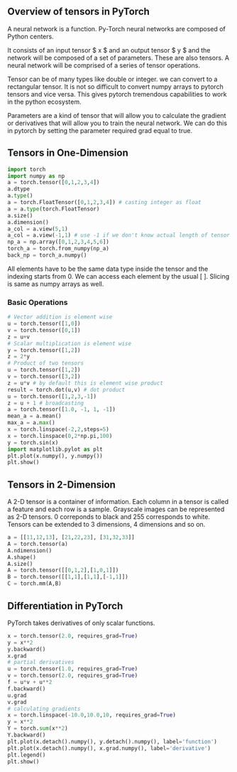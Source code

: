 ## Overview of tensors in PyTorch

A neural network is a function. Py-Torch neural networks are composed of Python centers. 

It consists of an input tensor $ x $ and an output tensor $ y $ and the network will be composed of a set of parameters. These are also tensors. A neural network will be comprised of a series of tensor operations. 

Tensor can be of many types like double or integer. we can convert to a rectangular tensor. It is not so difficult to convert numpy arrays to pytorch tensors and vice versa. This gives pytorch tremendous capabilities to work in the python ecosystem. 

Parameters are a kind of tensor that will allow you to calculate the gradient or derivatives that will allow you to train the neural network. We can do this in pytorch by setting the parameter required grad equal to true.

## Tensors in One-Dimension 

```python
import torch 
import numpy as np 
a = torch.tensor([0,1,2,3,4])
a.dtype 
a.type()
a = torch.FloatTensor([0,1,2,3,4]) # casting integer as float
a = a.type(torch.FloatTensor)
a.size()
a.dimension()
a_col = a.view(5,1)
a_col = a.view(-1,1) # use -1 if we don't know actual length of tensor 
np_a = np.array([0,1,2,3,4,5,6])
torch_a = torch.from_numpy(np_a)
back_np = torch_a.numpy()
```
All elements have to be the same data type inside the tensor and the indexing starts from 0. We can access each element by the usual [ ]. Slicing is same as numpy arrays as well. 

### Basic Operations  

```python
# Vector addition is element wise 
u = torch.tensor([1,0])
v = torch.tensor([0,1])
z = u+v
# Scalar multiplication is element wise 
y = torch.tensor([1,2])
z = 2*y
# Product of two tensors 
u = torch.tensor([1,2])
v = torch.tensor([3,2])
z = u*v # by default this is element wise product 
result = torch.dot(u,v) # dot product 
u = torch.tensor([1,2,3,-1])
z = u + 1 # broadcasting 
a = torch.tensor([1.0, -1, 1, -1])
mean_a = a.mean()
max_a = a.max() 
x = torch.linspace(-2,2,steps=5)
x = torch.linspace(0,2*np.pi,100)
y = torch.sin(x)
import matplotlib.pylot as plt 
plt.plot(x.numpy(), y.numpy())
plt.show()
```
## Tensors in 2-Dimension

A 2-D tensor is a container of information. Each column in a tensor is called a feature and each row is a sample.
Grayscale images can be represented as 2-D tensors. 0 correponds to black and 255 corresponds to white. 
Tensors can be extended to 3 dimensions, 4 dimensions and so on. 

```python
a = [[11,12,13], [21,22,23], [31,32,33]]
A = torch.tensor(a)
A.ndimension()
A.shape()
A.size()
A = torch.tensor([[0,1,2],[1,0,1]])
B = torch.tensor([[1,1],[1,1],[-1,1]])
C = torch.mm(A,B)
```

## Differentiation in PyTorch 

PyTorch takes derivatives of only scalar functions. 

```python 
x = torch.tensor(2.0, requires_grad=True)
y = x**2 
y.backward() 
x.grad 
# partial derivatives 
u = torch.tensor(1.0, requires_grad=True)
v = torch.tensor(2.0, requires_grad=True)
f = u*v + u**2 
f.backward() 
u.grad
v.grad 
# calculating gradients 
x = torch.linspace(-10.0,10.0,10, requires_grad=True)
y = x**2
Y = torch.sum(x**2)
Y.backward()
plt.plot(x.detach().numpy(), y.detach().numpy(), label='function')
plt.plot(x.detach().numpy(), x.grad.numpy(), label='derivative')
plt.legend() 
plt.show()
```
